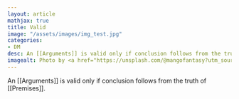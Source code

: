```yaml
---
layout: article
mathjax: true
title: Valid
image: "/assets/images/img_test.jpg"
categories:
- DM
desc: An [[Arguments]] is valid only if conclusion follows from the truth of [[Premises]]. 
imagealt: Photo by <a href="https://unsplash.com/@mangofantasy?utm_source=unsplash&utm_medium=referral&utm_content=creditCopyText">Tim Johnson</a> on <a href="https://unsplash.com/s/photos/logic?utm_source=unsplash&utm_medium=referral&utm_content=creditCopyText">Unsplash</a>
---
```

An [[Arguments]] is valid only if conclusion follows from the truth of [[Premises]].